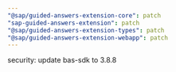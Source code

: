 ```yaml
---
"@sap/guided-answers-extension-core": patch
"sap-guided-answers-extension": patch
"@sap/guided-answers-extension-types": patch
"@sap/guided-answers-extension-webapp": patch
---
```


security: update bas-sdk to 3.8.8
